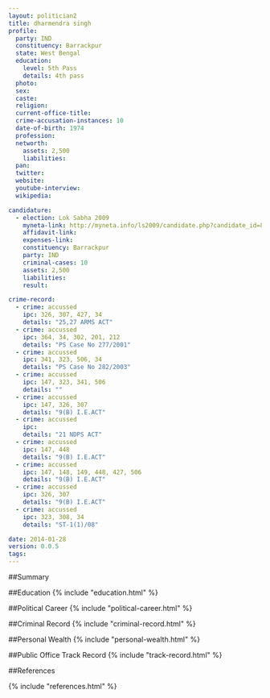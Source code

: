 ```yaml
---
layout: politician2
title: dharmendra singh
profile: 
  party: IND
  constituency: Barrackpur
  state: West Bengal
  education: 
    level: 5th Pass
    details: 4th pass
  photo: 
  sex: 
  caste: 
  religion: 
  current-office-title: 
  crime-accusation-instances: 10
  date-of-birth: 1974
  profession: 
  networth: 
    assets: 2,500
    liabilities: 
  pan: 
  twitter: 
  website: 
  youtube-interview: 
  wikipedia: 

candidature: 
  - election: Lok Sabha 2009
    myneta-link: http://myneta.info/ls2009/candidate.php?candidate_id=8136
    affidavit-link: 
    expenses-link: 
    constituency: Barrackpur 
    party: IND
    criminal-cases: 10
    assets: 2,500
    liabilities: 
    result:  

crime-record: 
  - crime: accussed
    ipc: 326, 307, 427, 34
    details: "25,27 ARMS ACT" 
  - crime: accussed
    ipc: 364, 34, 302, 201, 212
    details: "PS Case No 277/2001" 
  - crime: accussed
    ipc: 341, 323, 506, 34
    details: "PS Case No 282/2003" 
  - crime: accussed
    ipc: 147, 323, 341, 506
    details: "" 
  - crime: accussed
    ipc: 147, 326, 307
    details: "9(B) I.E.ACT" 
  - crime: accussed
    ipc: 
    details: "21 NDPS ACT" 
  - crime: accussed
    ipc: 147, 448
    details: "9(B) I.E.ACT" 
  - crime: accussed
    ipc: 147, 148, 149, 448, 427, 506
    details: "9(B) I.E.ACT" 
  - crime: accussed
    ipc: 326, 307
    details: "9(B) I.E.ACT" 
  - crime: accussed
    ipc: 323, 308, 34
    details: "ST-1(1)/08" 

date: 2014-01-28
version: 0.0.5
tags: 
---
```

##Summary


##Education
{% include "education.html" %}


##Political Career
{% include "political-career.html" %}


##Criminal Record
{% include "criminal-record.html" %}


##Personal Wealth
{% include "personal-wealth.html" %}


##Public Office Track Record
{% include "track-record.html" %}


##References


{% include "references.html" %}